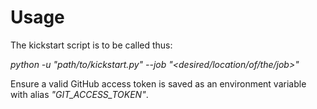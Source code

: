 # Usage

The kickstart script is to be called thus:

*python -u "path/to/kickstart.py" --job "<desired/location/of/the/job>"*

Ensure a valid GitHub access token is saved as an environment variable with alias _"GIT_ACCESS_TOKEN"_.
